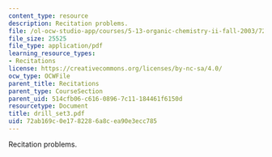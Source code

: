 ```yaml
---
content_type: resource
description: Recitation problems.
file: /ol-ocw-studio-app/courses/5-13-organic-chemistry-ii-fall-2003/72ab169c0e1782286a8cea90e3ecc785_drill_set3.pdf
file_size: 25525
file_type: application/pdf
learning_resource_types:
- Recitations
license: https://creativecommons.org/licenses/by-nc-sa/4.0/
ocw_type: OCWFile
parent_title: Recitations
parent_type: CourseSection
parent_uid: 514cfb06-c616-0896-7c11-184461f6150d
resourcetype: Document
title: drill_set3.pdf
uid: 72ab169c-0e17-8228-6a8c-ea90e3ecc785
---
```

Recitation problems.
